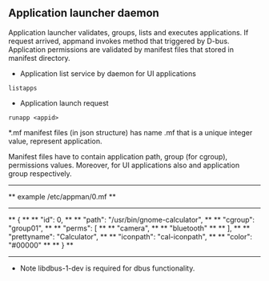 Application launcher daemon
---------------------------

Application launcher validates, groups, lists and executes applications.
If request arrived, appmand invokes method that triggered by D-bus.
Application permissions are validated by manifest files that stored in 
manifest directory.

* Application list service by daemon for UI applications
```
listapps
```
* Application launch request
```
runapp <appid>
```


*.mf manifest files (in json structure) has name <appid>.mf that 
is a unique integer value, represent application.

Manifest files have to contain application path, group (for cgroup), permissions values. Moreover, for UI applications also
and application group respectively.

*********************************************
** example /etc/appman/0.mf                **
**                                         **
** {                                       **
**   "id": 0,                              **
**   "path": "/usr/bin/gnome-calculator",  **
**   "cgroup": "group01",                  **
**   "perms": [                            **
**     "camera",                           **
**     "bluetooth"                         **
**   ],                                    **
**   "prettyname": "Calculator",           **
**   "iconpath": "cal-iconpath",           **
**   "color": "#00000"                     **
** }                                       **
*********************************************

* Note
libdbus-1-dev is required for dbus functionality.
